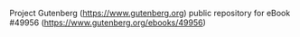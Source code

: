Project Gutenberg (https://www.gutenberg.org) public repository for eBook #49956 (https://www.gutenberg.org/ebooks/49956)
